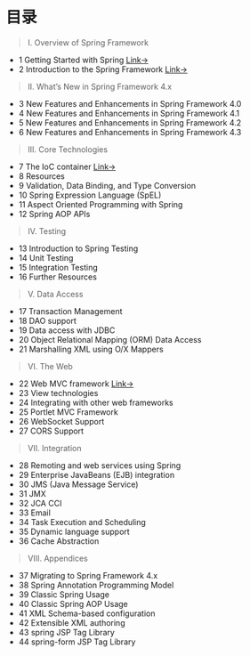 # 目录

>I. Overview of Spring Framework

- 1 Getting Started with Spring [Link→](spring-reference-1.md)
- 2 Introduction to the Spring Framework [Link→](spring-reference-1.md)

> II. What’s New in Spring Framework 4.x

- 3 New Features and Enhancements in Spring  Framework 4.0
- 4 New Features and Enhancements in Spring  Framework 4.1
- 5 New Features and Enhancements in Spring  Framework 4.2
- 6 New Features and Enhancements in Spring  Framework 4.3

> III. Core Technologies
- 7 The IoC container [Link→](spring-reference-7.md)
- 8 Resources
- 9 Validation, Data Binding, and Type Conversion
- 10 Spring Expression Language (SpEL)
- 11 Aspect Oriented Programming with Spring
- 12 Spring AOP APIs

> IV. Testing

- 13 Introduction to Spring Testing
- 14 Unit Testing
- 15 Integration Testing
- 16 Further Resources

> V. Data Access
- 17 Transaction Management
- 18 DAO support
- 19 Data access with JDBC
- 20 Object Relational Mapping (ORM) Data Access
- 21 Marshalling XML using O/X Mappers

> VI. The Web
- 22 Web MVC framework [Link→](spring-reference-22.md)
- 23 View technologies
- 24 Integrating with other web frameworks
- 25 Portlet MVC Framework
- 26 WebSocket Support
- 27 CORS Support

> VII. Integration

- 28 Remoting and web services using Spring
- 29 Enterprise JavaBeans (EJB) integration
- 30 JMS (Java Message Service)
- 31 JMX
- 32 JCA CCI
- 33 Email
- 34 Task Execution and Scheduling
- 35 Dynamic language support
- 36 Cache Abstraction

> VIII. Appendices

- 37 Migrating to Spring Framework 4.x
- 38 Spring Annotation Programming Model
- 39 Classic Spring Usage
- 40 Classic Spring AOP Usage
- 41 XML Schema-based configuration
- 42 Extensible XML authoring
- 43 spring JSP Tag Library
- 44 spring-form JSP Tag Library
